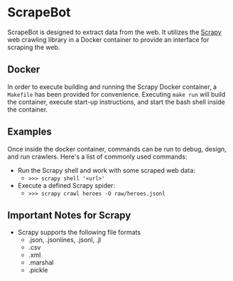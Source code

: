 # ScrapeBot

ScrapeBot is designed to extract data from the web.  It utilizes the [Scrapy](https://doc.scrapy.org/en/latest/index.html) web crawling library in a Docker container to provide an interface for scraping the web.

## Docker

In order to execute building and running the Scrapy Docker container, a `Makefile` has been provided for convenience.  Executing `make run` will build the container, execute start-up instructions, and start the bash shell inside the container.

## Examples

Once inside the docker container, commands can be run to debug, design, and run crawlers. Here's a list of commonly used commands:
- Run the Scrapy shell and work with some scraped web data: 
  - `>>> scrapy shell '<url>'`
- Execute a defined Scrapy spider:
  - `>>> scrapy crawl heroes -O raw/heroes.jsonl`

## Important Notes for Scrapy

- Scrapy supports the following file formats 
  - .json, .jsonlines, .jsonl, .jl
  - .csv 
  - .xml
  - .marshal
  - .pickle





